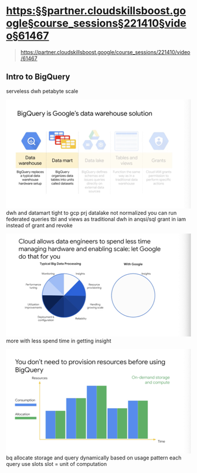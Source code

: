 
# <https:§§partner.cloudskillsboost.google§course_sessions§221410§video§61467>
> <https://partner.cloudskillsboost.google/course_sessions/221410/video/61467>
        
## Intro to BigQuery

serveless dwh petabyte scale

![](2022-03-11-17-48-09.png)
dwh and datamart
tight to  gcp prj
datalake not normalized
you can run federated queries
tbl and views as traditional dwh in anqsi/sql
grant in iam instead of grant and revoke

![](2022-03-11-17-49-21.png)
more with less
spend time in getting insight

![](2022-03-11-17-50-15.png)
bq allocate storage and query dynamically based on usage pattern
each query use slots
slot = unit of computation
